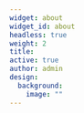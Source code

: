 ```yaml
---
widget: about
widget_id: about
headless: true
weight: 2
title: 
active: true
author: admin
design:
  background:
    image: ""
---
```

